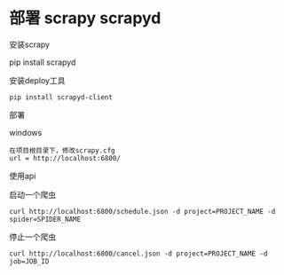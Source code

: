 # 部署 scrapy  scrapyd

安装scrapy 

pip install scrapyd

安装deploy工具

```
pip install scrapyd-client
```

部署

windows

```
在项目根目录下，修改scrapy.cfg
url = http://localhost:6800/

```



使用api

启动一个爬虫

```
curl http://localhost:6800/schedule.json -d project=PROJECT_NAME -d spider=SPIDER_NAME
```

停止一个爬虫

```
curl http://localhost:6800/cancel.json -d project=PROJECT_NAME -d job=JOB_ID
```


